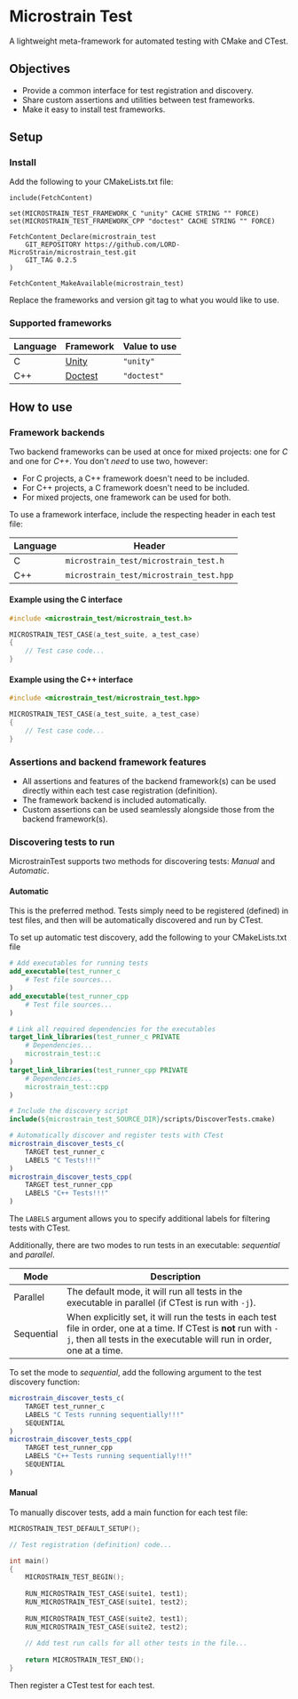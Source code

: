 # Microstrain Test
A lightweight meta-framework for automated testing with CMake and CTest. 

## Objectives
* Provide a common interface for test registration and discovery.
* Share custom assertions and utilities between test frameworks.
* Make it easy to install test frameworks.

## Setup
### Install
Add the following to your CMakeLists.txt file:
```
include(FetchContent)

set(MICROSTRAIN_TEST_FRAMEWORK_C "unity" CACHE STRING "" FORCE)
set(MICROSTRAIN_TEST_FRAMEWORK_CPP "doctest" CACHE STRING "" FORCE)

FetchContent_Declare(microstrain_test
    GIT_REPOSITORY https://github.com/LORD-MicroStrain/microstrain_test.git
    GIT_TAG 0.2.5
)

FetchContent_MakeAvailable(microstrain_test)
```
Replace the frameworks and version git tag to what you would like to use.

### Supported frameworks
| Language | Framework                                        | Value to use |
|----------|--------------------------------------------------|--------------|
| C        | [Unity](https://github.com/ThrowTheSwitch/Unity) | `"unity"`    |
| C++      | [Doctest](https://github.com/doctest/doctest)    | `"doctest"`  |

## How to use
### Framework backends
Two backend frameworks can be used at once for mixed projects: one for *C* and one for *C++*. You don't *need* to use two, however:
* For C projects, a C++ framework doesn't need to be included.
* For C++ projects, a C framework doesn't need to be included.
* For mixed projects, one framework can be used for both.

To use a framework interface, include the respecting header in each test file:

| Language | Header                                  |
|----------|-----------------------------------------| 
| C        | `microstrain_test/microstrain_test.h`   |
| C++      | `microstrain_test/microstrain_test.hpp` |


#### Example using the C interface
<!-- The rendering engine doesn't seem to recognize "C" -->
```c++
#include <microstrain_test/microstrain_test.h>

MICROSTRAIN_TEST_CASE(a_test_suite, a_test_case)
{
    // Test case code...
}
```

#### Example using the C++ interface
```c++
#include <microstrain_test/microstrain_test.hpp>

MICROSTRAIN_TEST_CASE(a_test_suite, a_test_case)
{
    // Test case code...
}
```
### Assertions and backend framework features
* All assertions and features of the backend framework(s) can be used directly within each test case registration (definition).
* The framework backend is included automatically.
* Custom assertions can be used seamlessly alongside those from the backend framework(s).

### Discovering tests to run
MicrostrainTest supports two methods for discovering tests: *Manual* and *Automatic*.

#### Automatic
This is the preferred method. Tests simply need to be registered (defined) in test files, and then will be automatically discovered and run by CTest.

To set up automatic test discovery, add the following to your CMakeLists.txt file
```cmake
# Add executables for running tests
add_executable(test_runner_c
    # Test file sources...
)
add_executable(test_runner_cpp
    # Test file sources...
)

# Link all required dependencies for the executables
target_link_libraries(test_runner_c PRIVATE
    # Dependencies...
    microstrain_test::c
)
target_link_libraries(test_runner_cpp PRIVATE
    # Dependencies...
    microstrain_test::cpp
)

# Include the discovery script
include(${microstrain_test_SOURCE_DIR}/scripts/DiscoverTests.cmake)

# Automatically discover and register tests with CTest
microstrain_discover_tests_c(
    TARGET test_runner_c
    LABELS "C Tests!!!"
)
microstrain_discover_tests_cpp(
    TARGET test_runner_cpp
    LABELS "C++ Tests!!!"
)
```

The `LABELS` argument allows you to specify additional labels for filtering tests with CTest.

Additionally, there are two modes to run tests in an executable: *sequential* and *parallel*. 

| Mode       | Description                                                                                                                                                                                 |
|------------|---------------------------------------------------------------------------------------------------------------------------------------------------------------------------------------------|
| Parallel   | The default mode, it will run all tests in the executable in parallel (if CTest is run with `-j`).                                                                                          |
| Sequential | When explicitly set, it will run the tests in each test file in order, one at a time. If CTest is **not** run with `-j`, then all tests in the executable will run in order, one at a time. |

To set the mode to *sequential*, add the following argument to the test discovery function:
```cmake
microstrain_discover_tests_c(
    TARGET test_runner_c
    LABELS "C Tests running sequentially!!!"
    SEQUENTIAL
)
microstrain_discover_tests_cpp(
    TARGET test_runner_cpp
    LABELS "C++ Tests running sequentially!!!"
    SEQUENTIAL
)
```

#### Manual
To manually discover tests, add a main function for each test file:
```c++
MICROSTRAIN_TEST_DEFAULT_SETUP();

// Test registration (definition) code...

int main()
{
    MICROSTRAIN_TEST_BEGIN();
    
    RUN_MICROSTRAIN_TEST_CASE(suite1, test1);
    RUN_MICROSTRAIN_TEST_CASE(suite1, test2);
    
    RUN_MICROSTRAIN_TEST_CASE(suite2, test1);
    RUN_MICROSTRAIN_TEST_CASE(suite2, test2);
    
    // Add test run calls for all other tests in the file...
    
    return MICROSTRAIN_TEST_END();
}
```

Then register a CTest test for each test.
